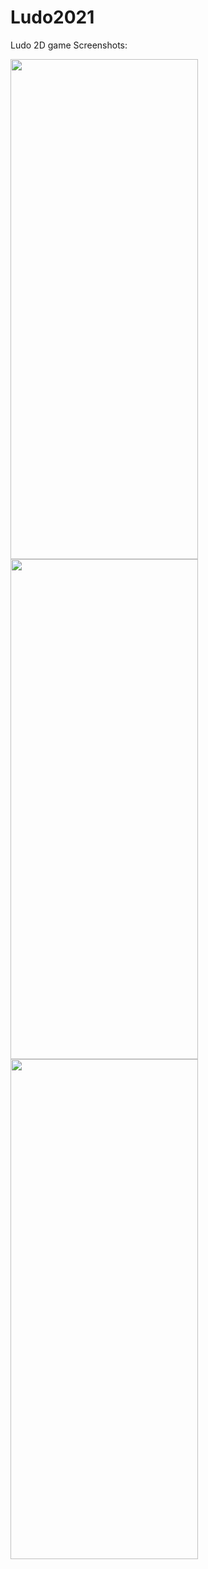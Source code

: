 # Ludo2021
Ludo 2D game
Screenshots:

<img src="https://user-images.githubusercontent.com/64425296/211207449-eb701ac8-dca7-436a-b687-17b9430a1ce3.jpeg" width="300" height="800"><img src="https://user-images.githubusercontent.com/64425296/211207451-c01daf46-28bb-4125-afe4-8efc74053b1c.jpeg" width="300" height="800">
<img src="https://user-images.githubusercontent.com/64425296/211207452-1e316228-21b8-4f14-90f3-c30a62ba6ba3.jpeg" width="300" height="800">
